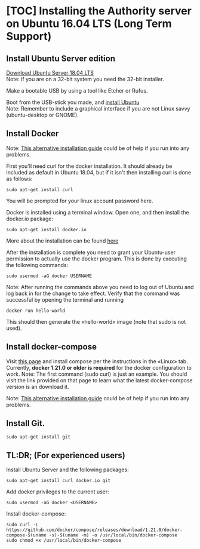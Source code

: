 [TOC]
Installing the Authority server on Ubuntu 16.04 LTS (Long Term Support)
======================================================================

Install Ubuntu Server edition
-----------------------------
[Download Ubuntu Server 18.04 LTS](https://www.ubuntu.com/download/server)  
Note: if you are on a 32-bit system you need the 32-bit installer.

Make a bootable USB by using a tool like Etcher or Rufus.

Boot from the USB-stick you made, and [install Ubuntu](https://tutorials.ubuntu.com/tutorial/tutorial-install-ubuntu-server)  
Note: Remember to include a graphical interface if you are not Linux savvy (ubuntu-desktop or GNOME).

Install Docker
--------------
Note: [This alternative installation guide](https://www.digitalocean.com/community/tutorials/how-to-install-and-use-docker-on-ubuntu-16-04)
 could be of help if you run into any problems.

First you'll need curl for the docker installation. It should already be included as default in Ubuntu 18.04, but if it isn't then installing curl is done as follows:

    sudo apt-get install curl

You will be prompted for your linux account password here.  

Docker is installed using a terminal window. Open one, and then install the docker.io package:

    sudo apt-get install docker.io

More about the installation can be found [here](https://docs.docker.com/install/linux/docker-ce/ubuntu/)

After the installation is complete you need to grant your Ubuntu-user
permission to actually use the docker program. This is done by executing the
following commands:

    sudo usermod -aG docker USERNAME

Note: After running the commands above you need to log out of Ubuntu and log back in for the change to
take effect. Verify that the command was successful by opening the terminal and running

    docker run hello-world

This should then generate the «hello-world» image (note that sudo is not used).

Install docker-compose
----------------------
Visit [this page](https://docs.docker.com/compose/install/) and install compose
per the instructions in the «Linux» tab. Currently, **docker 1.21.0 or older is required** for the docker configuration to work.
Note: The first command (sudo curl) is just an example. You should visit the link provided on that page to learn
what the latest docker-compose version is an download it.

Note: [This alternative installation guide](https://www.digitalocean.com/community/tutorials/how-to-install-docker-compose-on-ubuntu-16-04)
 could be of help if you run into any problems.

Install Git.
------------
    sudo apt-get install git
    
TL:DR; (For experienced users)
-------
Install Ubuntu Server and the following packages:

    sudo apt-get install curl docker.io git
    
Add docker privileges to the current user:

    sudo usermod -aG docker <USERNAME>
    
Install docker-compose:

    sudo curl -L https://github.com/docker/compose/releases/download/1.21.0/docker-compose-$(uname -s)-$(uname -m) -o /usr/local/bin/docker-compose
    sudo chmod +x /usr/local/bin/docker-compose

    
